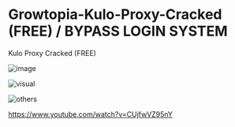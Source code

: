 # Growtopia-Kulo-Proxy-Cracked (FREE) / BYPASS LOGIN SYSTEM
Kulo Proxy Cracked (FREE)

![image](https://github.com/Evorrtez/Growtopia-Kulo-Proxy-Crack-Bypass-Key-system-/assets/161077538/fe8b64b4-35c9-4723-858c-9a6077ece36f)

![visual](https://github.com/Evorrtez/Growtopia-Kulo-Proxy-Crack-Bypass-Key-system-/assets/161077538/e4a17201-6ca7-4c85-af4e-8d85e9be14f4)

![others](https://github.com/Evorrtez/Growtopia-Kulo-Proxy-Crack-Bypass-Key-system-/assets/161077538/d6a14461-2fa9-4976-9999-7bbc401840a5)

https://www.youtube.com/watch?v=CUjfwVZ95nY
